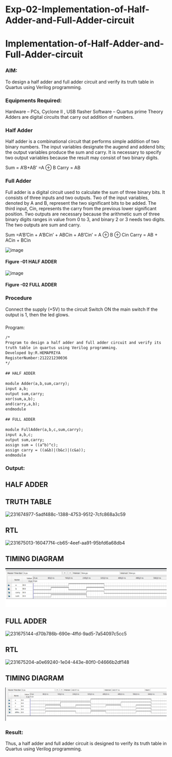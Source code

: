 # Exp-02-Implementation-of-Half-Adder-and-Full-Adder-circuit

# Implementation-of-Half-Adder-and-Full-Adder-circuit
### AIM:
To design a half adder and full adder circuit and verify its truth table in Quartus using Verilog programming.

### Equipments Required:
Hardware – PCs, Cyclone II , USB flasher
Software – Quartus prime
Theory
Adders are digital circuits that carry out addition of numbers.

### Half Adder
Half adder is a combinational circuit that performs simple addition of two binary numbers. The input variables designate the augend and addend bits; the output variables produce the sum and carry. It is necessary to specify two output variables because the result may consist of two binary digits.

Sum = A’B+AB’ =A ⊕ B Carry = AB

### Full Adder
Full adder is a digital circuit used to calculate the sum of three binary bits. It consists of three inputs and two outputs. Two of the input variables, denoted by A and B, represent the two significant bits to be added. The third input, Cin, represents the carry from the previous lower significant position. Two outputs are necessary because the arithmetic sum of three binary digits ranges in value from 0 to 3, and binary 2 or 3 needs two digits. The two outputs are sum and carry.

Sum =A’B’Cin + A’BCin’ + ABCin + AB’Cin’ = A ⊕ B ⊕ Cin Carry = AB + ACin + BCin

 ![image](https://user-images.githubusercontent.com/36288975/163552156-a13e5a56-c638-4110-97d9-8896907c8d25.png)

#### Figure -01 HALF ADDER 


![image](https://user-images.githubusercontent.com/36288975/163552057-b3547877-6d07-45b4-b7e0-bcfebfad9e1d.png)

#### Figure -02 FULL ADDER 

### Procedure

Connect the supply (+5V) to the circuit
Switch ON the main switch
If the output is 1, then the led glows.
### 
Program:
```
/*
Program to design a half adder and full adder circuit and verify its truth table in quartus using Verilog programming.
Developed by:R.HEMAPRIYA 
RegisterNumber:212221230036
*/

## HALF ADDER

module Adder(a,b,sum,carry);
input a,b;
output sum,carry;
xor(sum,a,b);
and(carry,a,b);
endmodule 

## FULL ADDER

module FullAdder(a,b,c,sum,carry);
input a,b,c;
output sum,carry;
assign sum = ((a^b)^c);
assign carry = ((a&b)|(b&c)|(c&a));
endmodule
```
### Output:
## HALF ADDER
## TRUTH TABLE
![231674977-5adf488c-1388-4753-9512-7cfc868a3c59](https://user-images.githubusercontent.com/94184828/232230888-3439e1dc-17e7-4223-99c3-caa6fdbfbd91.png)
## RTL
![231675013-160477f4-cb65-4eef-aa91-95bfd6a68db4](https://user-images.githubusercontent.com/94184828/232230895-623408fa-19ed-4e0c-a232-2198d7283eab.png)
## TIMING DIAGRAM
![output](https://github.com/Hemapriya-2004/Exp-02-Implementation-of-Half-Adder-and-Full-Adder-circuit/blob/main/i1.png)
## FULL ADDER

![231675144-d70b786b-690e-4ffd-9ad5-7a54097c5cc5](https://user-images.githubusercontent.com/94184828/232230923-248fa731-31ca-4b07-b76d-c0c4c8b4fa49.png)

## RTL
![231675204-a0e69240-1e04-443e-80f0-04666b2df148](https://user-images.githubusercontent.com/94184828/232230936-abf822ff-8c5d-4af9-bad7-739549a6b5e2.png)
## TIMING DIAGRAM
![output](https://github.com/Hemapriya-2004/Exp-02-Implementation-of-Half-Adder-and-Full-Adder-circuit/blob/main/i2.png)



### Result:
Thus, a half adder and full adder circuit is designed to verify its truth table in Quartus using Verilog programming.
